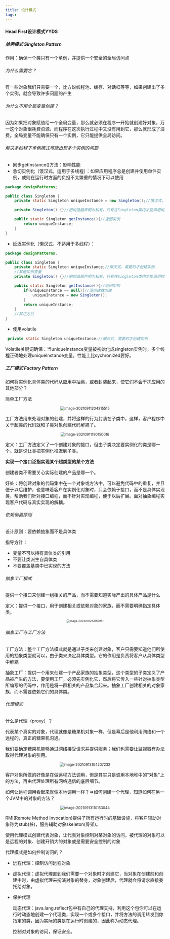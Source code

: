 ```yaml
---
title: 设计模式
tags:
---
```


#### Head First设计模式YYDS

##### 单例模式 Singleton Pattern

作用：确保一个类只有一个单例，并提供一个安全的全局访问点

###### 为什么需要它？

有一些对象我们只需要一个，比方说线程池、缓存、对话框等等，如果创建出了多个实例，就会导致许多问题的产生

###### 为什么不用全局变量创建？

因为如果把对象赋值给一个全局变量，那么就必须在程序一开始就创建好对象，万一这个对象很耗费资源，而程序在这次执行过程中又没有用到它，那么就形成了浪费。全局变量不能确保只有一个实例，它只能提供全局访问。

###### 解决多线程下单例模式可能出现多个实例的问题

- 同步getInstance()方法：影响性能
- 急切实例化（饿汉式，适用于多线程）：如果应用程序总是创建并使用单件实例，或则在运行时方面的负担不太繁重的情况下可以使用

```java
package designPatterns;

public class Singleton {
    private static Singleton uniqueInstance = new Singleton();//饿汉式，在初始化时就创建好对象，需要时直接拿来用

    private Singleton() {}//把构造器声明为私有，只有在Singleton类内才能调用构造器

    public static Singleton getInstance(){//返回实例
        return uniqueInstance;
    }
}
```

- 延迟实例化（懒汉式，不适用于多线程）：

```java
package designPatterns;

public class Singleton {
    private static Singleton uniqueInstance;//懒汉式，需要时才创建实例
    //其他实例变量
    private Singleton() {}//把构造器声明为私有，只有在Singleton类内才能调用构造器

    public static Singleton getInstance(){//返回实例
        if(uniqueInstance == null){//没创建就创建
            uniqueInstance = new Singleton();
        }
        return uniqueInstance;
    }
    //其它方法
}

```

- 使用volatile

```java
 private static Singleton uniqueInstance;//懒汉式，需要时才创建实例
```

Volatile关键词确保：当uniqueInstance变量被初始化成singleton实例时，多个线程正确地处理uniqueInstance变量。性能上比sychronized要好。

##### 工厂模式 Factory Pattern

如何将实例化具体类的代码从应用中抽离，或者封装起来，使它们不会干扰应用的其他部分？

简单工厂方法

<center><img src="https://cdn.jsdelivr.net/gh/nanxi1234/nanxi1234.github.io/image/2021/20210911204400.png" alt="image-20210911204315515" style="zoom:80%;" /></center>

工厂方法用来处理对象的创建，并将这样的行为封装在子类中，这样，客户程序中关于超类的代码就和子类对象创建代码解耦了。

<center><img src="https://cdn.jsdelivr.net/gh/nanxi1234/nanxi1234.github.io/image/2021/20210911190157.png" alt="image-20210911190150016" style="zoom:80%;" /></center>



定义：工厂方法定义了一个创建对象的接口，但由子类决定要实例化的类是哪一个。就是说让类把实例化推迟到子类。

**实现一个接口泛指实现某个超类型的某个方法**

创建者类不需要关心实际创建的产品是哪一个。

好处：将创建对象的代码集中在一个对象或方法中，可以避免代码中的重复，并且便于以后维护，也意味着客户在实例化对象时，只会依赖于接口，而不是具体实现类，帮助我们针对接口编程，而不针对实现编程，便于以后扩展。面对抽象编程实现客户代码与真实实现的解耦。

###### 依赖倒置原则

设计原则：要依赖抽象而不是具体类

指导方针：

- 变量不可以持有具体类的引用
- 不要让类派生自具体类
- 不要覆盖基类中已实现的方法

###### 抽象工厂模式

提供一个接口来创建一组相关的产品，而不需要知道实际产出的具体产品是什么

定义：提供一个接口，用于创建相关或依赖对象的家族，而不需要明确指定具体类。

<center><img src="https://cdn.jsdelivr.net/gh/nanxi1234/nanxi1234.github.io/image/2021/20210911210900.png" alt="image-20210911210859951" style="zoom:60%;" /></center>

###### 抽象工厂与工厂方法

工厂方法：整个工厂方法模式就是通过子类来创建对象，客户只需要知道他们所使用的抽象类型就可以，由子类来决定具体类型。它的作用是负责将客户从具体类型中解耦

抽象工厂：提供一个用来创建一个产品家族的抽象类型，这个类型的子类定义了产品被产生的方法，要使用工厂，必须先实例化它，然后将它传入一些针对抽象类型所编写的代码中，作用是将一群相关的产品集合起来。抽象工厂创建相关的对象家族，而不需要依赖它们的具体类。

###### 代理模式

什么是代理（proxy）？

代表某个真实的对象，代理就像是糖果机对象一样，但是幕后是他利用网络和一个远程的，真正的糖果机沟通。

我们要确定糖果机能够通过网络接受请求并提供服务；我们也需要让监视器有办法取得代理对象的引用。

<center><img src="https://cdn.jsdelivr.net/gh/nanxi1234/nanxi1234.github.io/image/2021/20210913104214.png" alt="image-20210913104207232" style="zoom:80%;" /></center>

客户对象所做的好像是在做远程方法调用，但是其实只是调用本地堆中的"对象"上的方法，再由代理处理所有网络通信的底层细节。

如何让远程调用看起来就像本地调用一样？=>如何创建一个代理，知道如何在另一个JVM中的对象的方法？

<center><img src="https://cdn.jsdelivr.net/gh/nanxi1234/nanxi1234.github.io/image/2021/20210913110153.png" alt="image-20210913110153044" style="zoom:80%;" /></center>

RMI(Remote Method Invocation)提供了所有运行时的基础设施，将客户辅助对象称为stub(桩)，服务辅助对象skeleton(骨架)。

使用代理模式创建代表对象，让代表对象控制对某对象的访问，被代理的对象可以是远程的对象、创建开销大的对象或是需要安全控制的对象

代理模式是如何控制访问的？

- 远程代理：控制访问远程对象

- 虚拟代理：虚拟代理直到我们需要一个对象时才创建它，当对象在创建前和创建中时，由虚拟代理来扮演对象的替身，对象创建后，代理就会将请求直接委托给对象。

- 保护代理

  动态代理：java.lang.reflect包中有自己的代理支持，利用这个包你可以在运行时动态地创建一个代理类，实现一个或多个接口，并将方法的调用转发到你指定的类，因为实际的类是在运行时创建的，因此称为动态代理。

  控制对对象的访问，保证安全。
